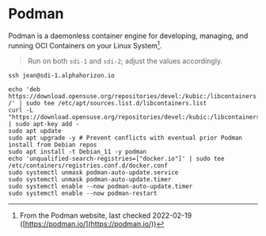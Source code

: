 # Podman

Podman is a daemonless container engine for developing, managing, and running OCI Containers on your Linux System[^note].

> Run on both `sdi-1` and `sdi-2`; adjust the values accordingly.

```shell
ssh jean@sdi-1.alphahorizon.io

echo 'deb https://download.opensuse.org/repositories/devel:/kubic:/libcontainers:/stable/Debian_11/ /' | sudo tee /etc/apt/sources.list.d/libcontainers.list
curl -L "https://download.opensuse.org/repositories/devel:/kubic:/libcontainers:/stable/Debian_11/Release.key" | sudo apt-key add -
sudo apt update
sudo apt upgrade -y # Prevent conflicts with eventual prior Podman install from Debian repos
sudo apt install -t Debian_11 -y podman
echo 'unqualified-search-registries=["docker.io"]' | sudo tee /etc/containers/registries.conf.d/docker.conf
sudo systemctl unmask podman-auto-update.service
sudo systemctl unmask podman-auto-update.timer
sudo systemctl enable --now podman-auto-update.timer
sudo systemctl enable --now podman-restart
```

[^note]: From the Podman website, last checked 2022-02-19 ([https://podman.io/](https://podman.io/))
